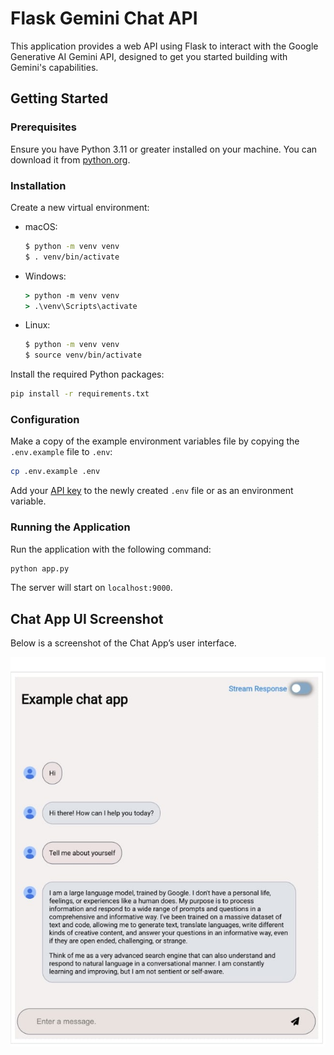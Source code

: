 
# Flask Gemini Chat API

This application provides a web API using Flask to interact with the Google Generative AI Gemini API, designed to get you started building with Gemini's capabilities. 

## Getting Started

### Prerequisites

Ensure you have Python 3.11 or greater installed on your machine. You can download it from [python.org](https://www.python.org/downloads/).

### Installation

Create a new virtual environment:

 - macOS:
   ```bash
   $ python -m venv venv
   $ . venv/bin/activate
   ```

 - Windows:
   ```cmd
   > python -m venv venv
   > .\venv\Scripts\activate
   ```

 - Linux:
    ```bash
    $ python -m venv venv
    $ source venv/bin/activate
    ```

Install the required Python packages:
```bash
pip install -r requirements.txt
```

### Configuration

Make a copy of the example environment variables file by copying the `.env.example` file to `.env`:

```bash
cp .env.example .env
```

Add your [API key](https://ai.google.dev/gemini-api/docs/api-key) to the newly created `.env` file or as an environment variable.

### Running the Application

Run the application with the following command:

```bash
python app.py
```

The server will start on `localhost:9000`.

## Chat App UI Screenshot
Below is a screenshot of the Chat App’s user interface.

![UI Screenshot](https://raw.githubusercontent.com/Ekam219/example-chat-app/main/chat-app-screenshot.jpg)

